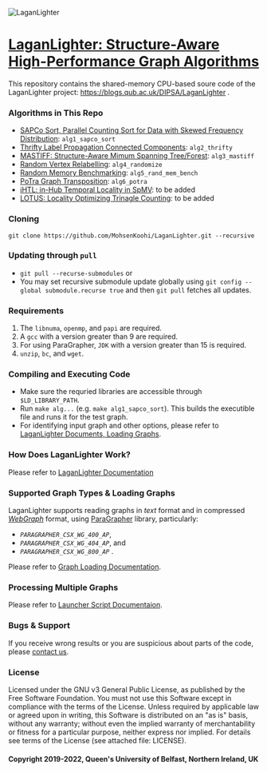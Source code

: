 ![LaganLighter](docs/images/lagan.jpg)

# [LaganLighter:  Structure-Aware High-Performance Graph Algorithms](https://blogs.qub.ac.uk/DIPSA/LaganLighter/)

This repository contains the shared-memory CPU-based soure code of the LaganLighter project: https://blogs.qub.ac.uk/DIPSA/LaganLighter .   

### Algorithms in This Repo
 - [SAPCo Sort, Parallel Counting Sort for Data with Skewed Frequency Distribution](docs/1.0-sapco.md): `alg1_sapco_sort`
 - [Thrifty Label Propagation Connected Components](docs/2.0-thrifty.md): `alg2_thrifty`
 - [MASTIFF: Structure-Aware Mimum Spanning Tree/Forest](docs/3.0-mastiff.md): `alg3_mastiff`
 - [Random Vertex Relabelling](docs/4.0-random-relabeling.md): `alg4_randomize`
 - [Random Memory Benchmarking](docs/5.0-random-mem-bench.md): `alg5_rand_mem_bench`
 - [PoTra Graph Transposition](docs/6.0-potra.md): `alg6_potra`
  - [iHTL: in-Hub Temporal Locality in SpMV](docs/7.0-ihtl.md): to be added
 - [LOTUS: Locality Optimizing Trinagle Counting](docs/8.0-lotus.md): to be added

### Cloning 
`git clone https://github.com/MohsenKoohi/LaganLighter.git --recursive`

### Updating through `pull`
- `git pull --recurse-submodules` or
- You may set recursive submodule update globally using `git config --global submodule.recurse true` and then `git pull` fetches all updates.

### Requirements
1. The `libnuma`, `openmp`, and `papi` are required. 
2. A `gcc` with a version greater than 9 are required.
3. For using ParaGrapher, `JDK` with a version greater than 15 is required.
4. `unzip`, `bc`,  and `wget`.

### Compiling and Executing Code
 - Make sure the requried libraries are accessible through `$LD_LIBRARY_PATH`.
 - Run `make alg...` (e.g. `make alg1_sapco_sort`). This builds the executible file and runs it for the test graph. 
 - For identifying input graph and other options, please refer to [LaganLighter Documents, Loading Graphs](docs/0.2-loading.md).
 
### How Does LaganLighter Work?

Please refer to [LaganLighter Documentation](docs/readme.md)

### Supported Graph Types & Loading Graphs
LaganLighter supports reading graphs in *text* format and in compressed *[WebGraph](https://webgraph.di.unimi.it/)* format, using
[ParaGrapher](https://github.com/MohsenKoohi/ParaGrapher) library, 
particularly:
  - *`PARAGRAPHER_CSX_WG_400_AP`*, 
  - *`PARAGRAPHER_CSX_WG_404_AP`*, and
  - *`PARAGRAPHER_CSX_WG_800_AP`* .

Please refer to [Graph Loading Documentation](docs/0.2-loading.md).

### Processing Multiple Graphs 

Please refer to [Launcher Script Documentaion](docs/0.3-launcher.md).
 
### Bugs & Support

If you receive wrong results or you are suspicious about parts of the code, 
please [contact us](https://orcid.org/0000-0002-7465-8003).

### License

Licensed under the GNU v3 General Public License, as published by the Free Software Foundation. 
You must not use this Software except in compliance with the terms of the License. 
Unless required by applicable law or agreed upon in writing, this Software is distributed 
on an "as is" basis, without any warranty; without even the implied warranty of 
merchantability or fitness for a particular purpose, neither express nor implied. 
For details see terms of the License (see attached file: LICENSE). 

#### Copyright 2019-2022, Queen's University of Belfast, Northern Ireland, UK
